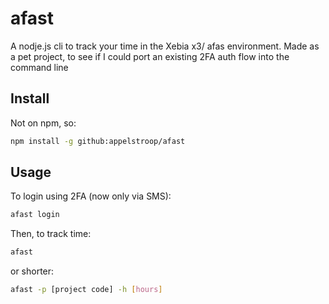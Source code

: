 # afast

A nodje.js cli to track your time in the Xebia x3/ afas environment. Made as a pet project, to see if I could port an existing 2FA auth flow into the command line

## Install

Not on npm, so:

```sh
npm install -g github:appelstroop/afast
```

## Usage

To login using 2FA (now only via SMS):

```sh
afast login
```

Then, to track time:

```sh
afast
```

or shorter:

```sh
afast -p [project code] -h [hours]
```

